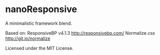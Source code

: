 # nanoResponsive
  A minimalistic framework blend.

Based on:
  ResponsiveBP v4.1.3
    http://responsivebp.com/
  Normalize.css
    http://git.io/normalize

Licensed under the MIT License.